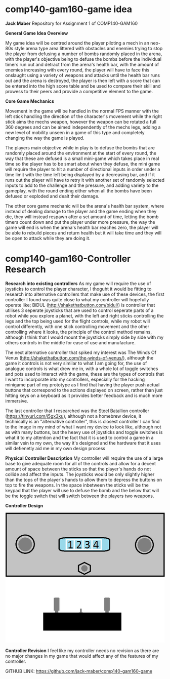 # comp140-gam160-game idea

**Jack Maber**
Repository for Assignment 1 of COMP140-GAM160

**General Game Idea Overview**

My game idea will be centred around the player piloting a mech in an neo-80s style arena type area littered with obstacles and enemies trying to stop the player from defusing a number of bombs randomly placed in the arena, with the player's objective being to defuse the bombs before the individual timers run out and detract from the arena's health bar, with the amount of enemies increasing with every round, the player will have to face this onslaught using a variety of weapons and attacks until the health bar runs out and the arena is destroyed, the player is then left with a score that can be entered into the high score table and be used to compare their skill and prowess to their peers and provide a competitive element to the game.

**Core Game Mechanics**

Movement in the game will be handled in the normal FPS manner with the left stick handling the direction  of the character's movement while the right stick aims the mechs weapon, however the weapon can be rotated a full 360 degrees and can be aimed independently of the mechs legs, adding a new level of mobility unseen in a game of this type and completely changing the way the game is played.

The players main objective while in play is to defuse the bombs that are randomly placed around the environment at the start of every round, the way that these are defused is a small mini-game which takes place in real time so the player has to be smart about when they defuse, the mini game will require the player to hit a number of directional inputs in order under a time limit with the time left being displayed by a decreasing bar, and if it runs out the player will have to retry it with another set of randomly selected inputs to add to the challenge and the pressure, and adding variety to the gameplay, with the round ending either when all the bombs have been defused or exploded and dealt their damage. 

The other core game mechanic will be the arena's health bar system, where instead of dealing damage to the player and the game ending when they die, they will instead respawn after a set amount of time, letting the bomb timers count down and put the player under more pressure, the way the game will end is when the arena's health bar reaches zero, the player will be able to rebuild pieces and return health but it will take time and they will be open to attack while they are doing it.  

# comp140-gam160-Controller Research

**Research into existing controllers**
As my game will require the use of joysticks to control the player character, I thoguht it would be fitting to research into alternative controllers that make use of these devices, the first controller I found was quite close to what my controller will hopefully operate like; BiDUL (http://shakethatbutton.com/bidul/) is controller that utilises 3 seperate joysticks that are used to control seperate parts of a robot while you explore a planet, with the left and right sticks controlling the legs and the top being used for the flight controls, while my robot will control differently, with one stick controlling movement and the other controlling where it looks, the principle of the control method remains, although I think that I would mount the joysticks simply side by side with my others controls in the middle for ease of use and manufacture. 

The next alternative controller that spiked my interest was The Winds Of Venus (http://shakethatbutton.com/the-winds-of-venus/), although the game it controls is not very similar to what I am going for, the use of analogue controls is what drew me in, with a whole lot of toggle switches and pots used to interact with the game, these are the types of controls that I want to incorporate into my controllers, especially for the hacking minigame part of my prototype as I find that having the player push actual buttons that correspond to the actions displayed on screen, rather than just hitting keys on a keyboard as it provides better feedback and is much more immersive. 

The last controller that I researched was the Steel Batallion controller (https://tinyurl.com/j5gx3ku), although not a homebrew device, it technically is an "alternative controller", this is closest controller I can find to the image in my mind of what I want my device to look like, although not as with many buttons, but the heavy use of joysticks and toggle switches is what it to my attention and the fact that it is used to control a game in a similar vein to my own, the way it's designed and the hardware that it uses will defienetly aid me in my own design process 

**Physical Controller Description**
My controller will require the use of a large base to give adequate room for all of the controls and allow for a decent amount of space between the sticks so that the player's hands do not collide and affect the inputs. The joysticks would be only slightly higher than the tops of the player's hands to allow them to depress the buttons on top to fire the weapons. In the space inbetween the sticks will be the keypad that the player will use to defuse the bomb and the below that will be the toggle switch that will switch between the players two weapons.  

**Controller Design**

![Controller](https://github.com/jack-maber/comp140-gam160-game/blob/master/Controller.png)
![Controller2](https://github.com/jack-maber/comp140-gam160-game/blob/master/Controller2.png)


**Controller Revision**
I feel like my controller needs no revision as there are no major changes in my game that would affect any of the features of my controller.

GITHUB LINK: https://github.com/jack-maber/comp140-gam160-game
